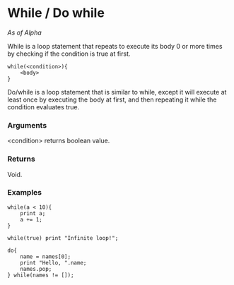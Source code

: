 # While / Do while

_As of Alpha_

While is a loop statement that repeats to execute its body 0 or more times
by checking if the condition is true at first.

```
while(<condition>){
    <body>
}
```

Do/while is a loop statement that is similar to while, except it will execute
at least once by executing the body at first, and then repeating it while
the condition evaluates true.

### Arguments

\<condition> returns boolean value.

### Returns

Void.

### Examples

```
while(a < 10){
    print a;
    a += 1;
}
```
```
while(true) print "Infinite loop!";
```
```
do{
    name = names[0];
    print "Hello, ".name;
    names.pop;
} while(names != []);
```
